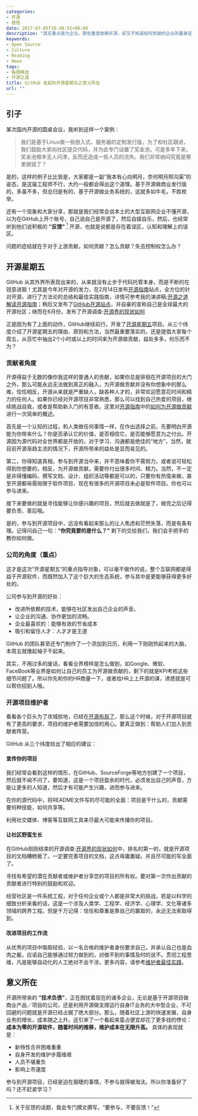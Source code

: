 ```yaml
---
categories:
- 开源
- 感悟
date: 2017-07-05T10:40:52+08:00
description: "其实重点是为企业，那些重度依赖开源，却又不知道如何贡献的企业所量身定制，多数企业意识到了开源的意义对于自身业务的重要性，但是就是不知道该如何参与？或者说如何调整现有的团队组织和文化？而这也是布道师一直想要解决的难题，那么好了GitHub开启了这样一条道路！"
keywords:
- Open Source
- Culture
- Reading
- News
tags:
- 每周精选
- 开源之道
title: GitHub 发起的开源星期五之意义所在
url: ""
---
```

## 引子

某次国内开源的圆桌会议，我听到这样一个案例：

> 我们是基于Linux做一些嵌入式、服务器的定制发行版，为了和社区跟进，我们鼓励大家向社区提交代码，并为此专门设置了奖金池，可是多年下来，奖金池根本无人问津，反而还造成一些人员的流失。我们非常纳闷究竟是哪里做错了？

是的，这样的例子比比皆是，大家都是一副“我本有心向明月，奈何明月照沟渠”的姿态，是这届工程师不行，大约一般都会得出这个道理。基于开源做商业发行版的，多虽不多，但总归是有的，基于开源做业务系统的，这就多如牛毛，不胜枚举。

还有一个现象和大家分享，那就是我们经常会说本土的大型互联网企业不懂开源，以为在GitHub上开个账号，自己说自己是开源了，然后自娱自乐，然后，也经常听到他们说积极的 **“反馈”** [^1] 开源，也就是说都是存在着误区，认知和理解上的误区。

问题的症结就在于对于上游贡献，如何贡献？怎么贡献？失去控制权怎么办？

## 开源星期五

GitHub 从其外界所表现出来的，从来就没有止步于代码托管本身，而是不断的在锐意进取！尤其是今年对开源的发力，在2月14日发布[开源指南](https://ocselected.github.io/open-source-guide/)站点，全方位的针对开源，进行了方法论的总结和最佳实践指南，详情可参考我的演讲稿:[开源之道解读开源指南](http://www.ocselected.org/posts/opensource_culture/opensource_guide/overview/)；稍后又发布了[GitHub开源站点](https://github.com/open-source)，并自豪的宣称自己是全球最大的开源社区；继而在6月份，发布了开源调查:[开源界的现状如何](http://www.ocselected.org/posts/event_analysis/github_open_source_survey_2017/)

正是因为有了上面的动作，GitHub继续前行，开发了[开源星期五](https://opensourcefriday.com/)项目。从三个纬度介绍了开源星期五的理由、原则和方法，当然最重要落实的，还是提倡大家每个周五，从百忙中抽出2个小时或以上的时间来为开源做贡献，益处多多，何乐而不为？

### 贡献者角度

开源得益于无数的像你我这样的普通人的贡献，如果你总是徘徊在开源项目的大门之外，那么可能永远无法做到真正的融入，为开源做贡献并没有你想象中的那么难，恰恰相反，开源从来就是严重缺人，缺各种人才的，非常欢迎愿意花时间和精力的任何人。如果你已经对开源项目非常熟悉，那么可以找到自己热爱的项目，继续挑战自我，或者是帮助新入门的有意者。这里对[开源指南](https://ocselected.github.io/open-source-guide/)中的[如何为开源做贡献](https://ocselected.github.io/open-source-guide/how-to-contribute/)进行一次简单的概述。

首先是一个认知的过程，和人类做任何事情一样，在作出选择之前，先要明白开源能为你带来什么？你是否承认它的价值，是否相信它，是否能够愿意为之付出。开源因为源代码对全世界都是开放的，对于学习、沟通都是绝佳的“地方”，当然，就目前开源渐趋主流的情况下，开源所带来的益处是显而易见的。

第二，你得知道真相，参与到开源当中来，并不意味着你不需努力，或者说可轻松得到你想要的，相反，为开源做贡献，需要你付出很多时间、精力。当然，不一定是非得懂编码，撰写文档、设计、组织活动等都是可以的，只要你有热情来做，甚至开源都毋需局限于软件项目，现在有很多的开源项目未必是软件项目。你也可以参与进来。

接下来要做的就是寻找能够让你感兴趣的项目，然后就去做就是了，做完之后记得要负责、善后哦。

是的，参与到开源项目中，远没有看起来那么的让人焦虑和茫然失落，而是有条有理。记得问自己一句：**“你究竟要的是什么？”** 剩下的交给我们，我们会手把手的教你如何做。

### 公司的角度（重点）

这才是这次“开源星期五”的重点指导对象，可以毫不做作的说，整个互联网都是得益于开源软件，而既然加入了这个巨大的生态系统，参与其中是更能够获得更多好处的。

公司参与到开源的好处：

* 改进所依赖的技术，能够在社区发出自己企业的声音。
* 让企业的沟通、协作更加的流畅。
* 企业最喜欢的：能够有效的节省成本
* 吸引和留住人才：人才才是王道

GitHub 的团队甚至还专门制作了一个添加到日历，利用一下刚刚热起来的大脑，本周五就撸起袖子干起来。

其实，不用过多的废话，看看业界榜样是怎么做到，如Google、微软、FaceBook等业界是如何让自己的员工为开源做贡献的，剩下的就是KPI考核这些细节问题了。所以你先和你的HR商量一下，或者给HR上上开源的课，诱惑就是可以帮你招到人哦。

### 开源项目维护者

看看各个巨头为了攻城掠地，已经在[开源布局了](http://www.ocselected.org/posts/Business_model/Open_Source_Is_Battle_field_of_Public_Cloud/)，那么这个时候，对于开源项目就有了更高的要求，项目的维护者需要加倍的用心。要真正做到：帮助人们加入到贡献者阵营。

GitHub 从三个纬度给出了相应的建议：

#### 宣传你的项目

我们经常会看到这样的情形，在GitHub、SourceForge等地方创建了一个项目，然后就不闻不问了，要知道，这是一个项目盈余的时代，必须发出自己的声音，方能让更多的人知道，然后才有可能产生兴趣，进而参与进来。

在你的源代码中，将README文件写的尽可能的全面：项目是干什么的，贡献需要何种技能，如何共享等。

利用社交媒体、博客等互联网工具来尽最大可能来传播你的项目。

#### 让社区野蛮生长

在GitHub刚刚结束的开源调查:[开源界的现状如何](http://www.ocselected.org/posts/event_analysis/github_open_source_survey_2017/)中，排名的第一的，就是开源项目的文档糟糕极了。一定要完善项目的文档，这点毋庸置疑。并且尽可能的写全面了。

寻找有希望的潜在贡献者或维护者分享您的项目的所有权。要对第一次作出贡献的贡献者进行特别的鼓励和欢迎。

经营社区是一件系统工程，对于任何企业或个人都是非常大的挑战，若是以科学的细致分析来看的话，这是一个涉及人类学、工程学、经济学、心理学、文化等诸多领域的跨界工程。但是千万记得：信任和尊重是靠自己的赢取的，永远无法索取得到。

#### 改进项目的工作流

从优秀的项目中吸取经验，以一名合格的维护者身份要求自己，并承认自己也是血肉之躯，应诺自己能够通过努力做到的，对做不到的事情及时的说不。贯彻工程思维，凡是能够自动化的人工绝对不会干涉。更多内容，请参考[维护者最佳实践](https://ocselected.github.io/open-source-guide/best-practices/)。

## 意义所在

开源所带来的 **“技术负债”**，正在困扰着现在的诸多企业，无论是基于开源项目做商业产品／项目的公司，还是利用开源做支撑运行自身IT业务的大中型企业，不可回避的问题就是开源已经占据了绝大部分。那么，随着社区上游的快速发展，自身业务的增长，成本随之上升。这引来了一个看起来蛮占便宜却花了更多钱的悖论：**成本为零的开源软件，随着时间的推移，维护成本在无限升高。** 具体的表现就是：

* 新特性合并困难重重
* 自身开发的维护步履维艰
* 人员不堪重负
* 影响上市速度

参与到开源项目，已经是迫在眉睫的事情，不参与就得被淘汰。所以你准备好了吗？还不赶紧学习？

[^1]: 关于反馈的话题，我会专门撰文撰写，“要参与，不要反馈！”

